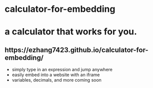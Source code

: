 # calculator-for-embedding
<h1>a calculator that works for you.</h1>
<h2>https://ezhang7423.github.io/calculator-for-embedding/</h2>

<ul>
  <li>simply type in an expression and jump anywhere </li>
     <li> easily embed into a website with an iframe</li>
   <li> variables, decimals, and more coming soon</li>
 </ul>

